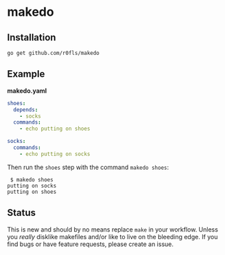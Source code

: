# makedo

## Installation

```
go get github.com/r0fls/makedo
```

## Example


**makedo.yaml**
```yaml
shoes:
  depends:
    - socks
  commands:
    - echo putting on shoes

socks:
  commands:
    - echo putting on socks
```

Then run the `shoes` step with the command `makedo shoes`:

```shell
 $ makedo shoes
putting on socks
putting on shoes
```

## Status

This is new and should by no means replace `make` in your workflow. Unless you *really* disklike makefiles and/or like to live on the bleeding edge. If you find bugs or have feature requests, please create an issue.
